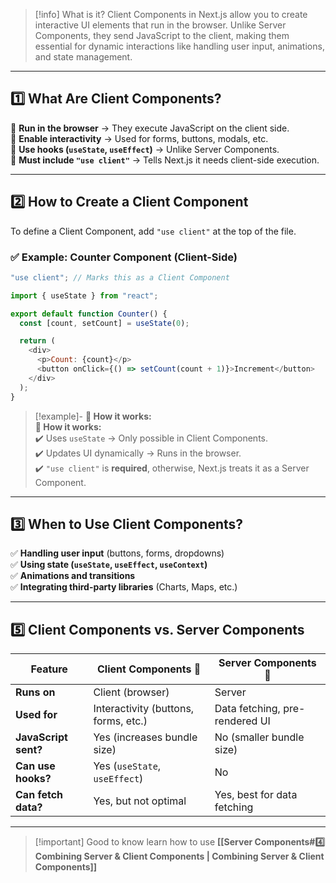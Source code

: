 

> [!info] What is it?
> Client Components in Next.js allow you to create interactive UI elements that run in the browser. Unlike Server Components, they send JavaScript to the client, making them essential for dynamic interactions like handling user input, animations, and state management.

---

## **1️⃣ What Are Client Components?**

🔹 **Run in the browser** → They execute JavaScript on the client side.  
🔹 **Enable interactivity** → Used for forms, buttons, modals, etc.  
🔹 **Use hooks (`useState`, `useEffect`)** → Unlike Server Components.  
🔹 **Must include `"use client"`** → Tells Next.js it needs client-side execution.

---

## **2️⃣ How to Create a Client Component**

To define a Client Component, add `"use client"` at the top of the file.

### ✅ **Example: Counter Component (Client-Side)**

```javascript
"use client"; // Marks this as a Client Component

import { useState } from "react";

export default function Counter() {
  const [count, setCount] = useState(0);

  return (
    <div>
      <p>Count: {count}</p>
      <button onClick={() => setCount(count + 1)}>Increment</button>
    </div>
  );
}
```

> [!example]- **📌 How it works:**  
> **📌 How it works:**  
> ✔️ Uses `useState` → Only possible in Client Components.  
> ✔️ Updates UI dynamically → Runs in the browser.  
> ✔️ `"use client"` is **required**, otherwise, Next.js treats it as a Server Component.

---

## **3️⃣ When to Use Client Components?**

✅ **Handling user input** (buttons, forms, dropdowns)  
✅ **Using state (`useState`, `useEffect`, `useContext`)**  
✅ **Animations and transitions**  
✅ **Integrating third-party libraries** (Charts, Maps, etc.)


---

## **5️⃣ Client Components vs. Server Components**

|Feature|Client Components 🎨|Server Components 🚀|
|---|---|---|
|**Runs on**|Client (browser)|Server|
|**Used for**|Interactivity (buttons, forms, etc.)|Data fetching, pre-rendered UI|
|**JavaScript sent?**|Yes (increases bundle size)|No (smaller bundle size)|
|**Can use hooks?**|Yes (`useState`, `useEffect`)|No|
|**Can fetch data?**|Yes, but not optimal|Yes, best for data fetching|

---

> [!important] Good to know
> learn how to use **[[Server Components#4️⃣ Combining Server & Client Components |  Combining Server & Client Components]]**
